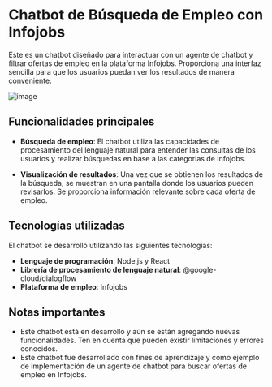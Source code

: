 # Chatbot de Búsqueda de Empleo con Infojobs

Este es un chatbot diseñado para interactuar con un agente de chatbot y filtrar ofertas de empleo en la plataforma Infojobs. Proporciona una interfaz sencilla para que los usuarios puedan ver los resultados de manera conveniente.

![image](https://github.com/JuanCarlos-27/Chatbot-hackathon/assets/110681873/47ba62e6-3ba1-4cdd-a79a-419947ef332e)

## Funcionalidades principales

- **Búsqueda de empleo**: El chatbot utiliza las capacidades de procesamiento del lenguaje natural para entender las consultas de los usuarios y realizar búsquedas en base a las categorias de Infojobs.

- **Visualización de resultados**: Una vez que se obtienen los resultados de la búsqueda, se muestran en una pantalla donde los usuarios pueden revisarlos. Se proporciona información relevante sobre cada oferta de empleo.

## Tecnologías utilizadas

El chatbot se desarrolló utilizando las siguientes tecnologías:

- **Lenguaje de programación**: Node.js y React
- **Librería de procesamiento de lenguaje natural**: @google-cloud/dialogflow
- **Plataforma de empleo**: Infojobs

## Notas importantes
- Este chatbot está en desarrollo y aún se están agregando nuevas funcionalidades. Ten en cuenta que pueden existir limitaciones y errores conocidos.
- Este chatbot fue desarrollado con fines de aprendizaje y como ejemplo de implementación de un agente de chatbot para buscar ofertas de empleo en Infojobs.
